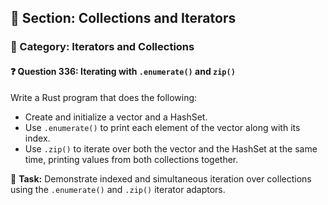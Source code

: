 ## 📘 Section: Collections and Iterators
### 🔹 Category: Iterators and Collections
#### ❓ Question 336: Iterating with `.enumerate()` and `zip()`

Write a Rust program that does the following:

- Create and initialize a vector and a HashSet.
- Use `.enumerate()` to print each element of the vector along with its index.
- Use `.zip()` to iterate over both the vector and the HashSet at the same time, printing values from both collections together.

🔧 **Task:** Demonstrate indexed and simultaneous iteration over collections using the `.enumerate()` and `.zip()` iterator adaptors.
